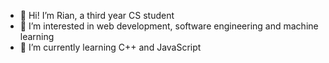 - 👋 Hi! I’m Rian, a third year CS student
- 👀 I’m interested in web development, software engineering and machine learning 
- 🌱 I’m currently learning C++ and JavaScript


<!---
rian-kh/rian-kh is a ✨ special ✨ repository because its `README.md` (this file) appears on your GitHub profile.
You can click the Preview link to take a look at your changes.
--->
